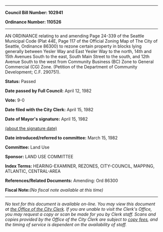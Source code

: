 

********

**Council Bill Number: 102941**
   
**Ordinance Number: 110526**
********

 AN ORDINANCE relating to and amending Page 24-339 of the Seattle Municipal Code (Plat 44E, Page 117 of the Official Zoning Map of The City of Seattle, Ordinance 86300) to rezone certain property in blocks lying generally between Yesler Way and East Yesler Way to the north, 14th and 15th Avenues South to the east, South Main Street to the south, and 12th Avenue South to the west from Community Business (BC) Zone to General Commercial (CG) Zone. (Petition of the Department of Community Development; C.F. 290751).

**Status:** Passed
   
**Date passed by Full Council:** April 12, 1982
   
**Vote:** 9-0
   
**Date filed with the City Clerk:** April 15, 1982
   
**Date of Mayor's signature:** April 15, 1982
   
[(about the signature date)](/~public/approvaldate.htm)
   
   
   
**Date introduced/referred to committee:** March 15, 1982
   
**Committee:** Land Use
   
**Sponsor:** LAND USE COMMITTEE
   
   
**Index Terms:** HEARING-EXAMINER, REZONES, CITY-COUNCIL, MAPPING, ATLANTIC, CENTRAL-AREA

**References/Related Documents:** Amending: Ord 86300

**Fiscal Note:**_(No fiscal note available at this time)_
********

_No text for this document is available on-line. You may view this document at [the Office of the City Clerk](http://www.seattle.gov/leg/clerk/contactUs.htm). If you are unable to visit the Clerk's Office, you may request a copy or scan be made for you by Clerk staff. Scans and copies provided by the Office of the City Clerk are subject to [copy fees](http://clerk.seattle.gov/~public/clerkfees.htm), and the timing of service is dependent on the availability of staff._


